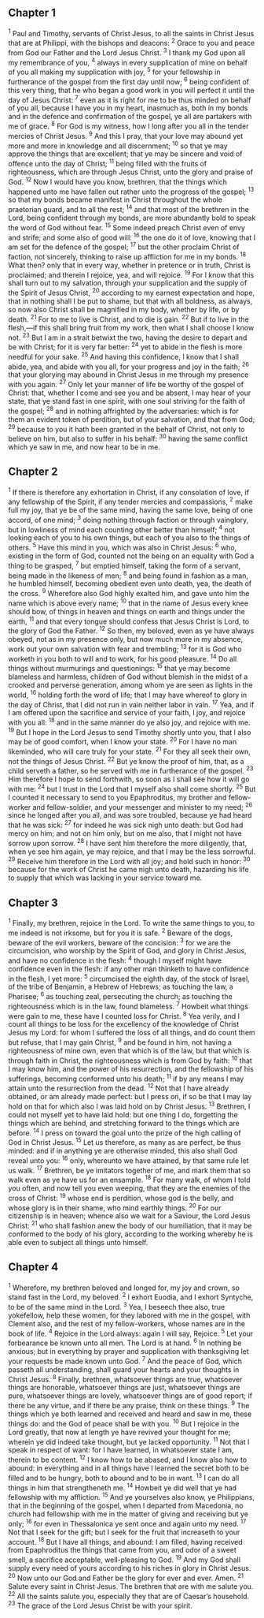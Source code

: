 ## Chapter 1

<sup>1</sup> Paul and Timothy, servants of Christ Jesus, to all the saints in Christ Jesus that are at Philippi, with the bishops and deacons:
<sup>2</sup> Grace to you and peace from God our Father and the Lord Jesus Christ.
<sup>3</sup> I thank my God upon all my remembrance of you,
<sup>4</sup> always in every supplication of mine on behalf of you all making my supplication with joy,
<sup>5</sup> for your fellowship in furtherance of the gospel from the first day until now;
<sup>6</sup> being confident of this very thing, that he who began a good work in you will perfect it until the day of Jesus Christ:
<sup>7</sup> even as it is right for me to be thus minded on behalf of you all, because I have you in my heart, inasmuch as, both in my bonds and in the defence and confirmation of the gospel, ye all are partakers with me of grace.
<sup>8</sup> For God is my witness, how I long after you all in the tender mercies of Christ Jesus.
<sup>9</sup> And this I pray, that your love may abound yet more and more in knowledge and all discernment;
<sup>10</sup> so that ye may approve the things that are excellent; that ye may be sincere and void of offence unto the day of Christ;
<sup>11</sup> being filled with the fruits of righteousness, which are through Jesus Christ, unto the glory and praise of God.
<sup>12</sup> Now I would have you know, brethren, that the things which happened unto me have fallen out rather unto the progress of the gospel;
<sup>13</sup> so that my bonds became manifest in Christ throughout the whole praetorian guard, and to all the rest;
<sup>14</sup> and that most of the brethren in the Lord, being confident through my bonds, are more abundantly bold to speak the word of God without fear.
<sup>15</sup> Some indeed preach Christ even of envy and strife; and some also of good will:
<sup>16</sup> the one do it of love, knowing that I am set for the defence of the gospel;
<sup>17</sup> but the other proclaim Christ of faction, not sincerely, thinking to raise up affliction for me in my bonds.
<sup>18</sup> What then? only that in every way, whether in pretence or in truth, Christ is proclaimed; and therein I rejoice, yea, and will rejoice.
<sup>19</sup> For I know that this shall turn out to my salvation, through your supplication and the supply of the Spirit of Jesus Christ,
<sup>20</sup> according to my earnest expectation and hope, that in nothing shall I be put to shame, but that with all boldness, as always, so now also Christ shall be magnified in my body, whether by life, or by death.
<sup>21</sup> For to me to live is Christ, and to die is gain.
<sup>22</sup> But if to live in the flesh,—if this shall bring fruit from my work, then what I shall choose I know not.
<sup>23</sup> But I am in a strait betwixt the two, having the desire to depart and be with Christ; for it is very far better:
<sup>24</sup> yet to abide in the flesh is more needful for your sake.
<sup>25</sup> And having this confidence, I know that I shall abide, yea, and abide with you all, for your progress and joy in the faith;
<sup>26</sup> that your glorying may abound in Christ Jesus in me through my presence with you again.
<sup>27</sup> Only let your manner of life be worthy of the gospel of Christ: that, whether I come and see you and be absent, I may hear of your state, that ye stand fast in one spirit, with one soul striving for the faith of the gospel;
<sup>28</sup> and in nothing affrighted by the adversaries: which is for them an evident token of perdition, but of your salvation, and that from God;
<sup>29</sup> because to you it hath been granted in the behalf of Christ, not only to believe on him, but also to suffer in his behalf:
<sup>30</sup> having the same conflict which ye saw in me, and now hear to be in me.
## Chapter 2

<sup>1</sup> If there is therefore any exhortation in Christ, if any consolation of love, if any fellowship of the Spirit, if any tender mercies and compassions,
<sup>2</sup> make full my joy, that ye be of the same mind, having the same love, being of one accord, of one mind;
<sup>3</sup> doing nothing through faction or through vainglory, but in lowliness of mind each counting other better than himself;
<sup>4</sup> not looking each of you to his own things, but each of you also to the things of others.
<sup>5</sup> Have this mind in you, which was also in Christ Jesus:
<sup>6</sup> who, existing in the form of God, counted not the being on an equality with God a thing to be grasped,
<sup>7</sup> but emptied himself, taking the form of a servant, being made in the likeness of men;
<sup>8</sup> and being found in fashion as a man, he humbled himself, becoming obedient even unto death, yea, the death of the cross.
<sup>9</sup> Wherefore also God highly exalted him, and gave unto him the name which is above every name;
<sup>10</sup> that in the name of Jesus every knee should bow, of things in heaven and things on earth and things under the earth,
<sup>11</sup> and that every tongue should confess that Jesus Christ is Lord, to the glory of God the Father.
<sup>12</sup> So then, my beloved, even as ye have always obeyed, not as in my presence only, but now much more in my absence, work out your own salvation with fear and trembling;
<sup>13</sup> for it is God who worketh in you both to will and to work, for his good pleasure.
<sup>14</sup> Do all things without murmurings and questionings:
<sup>15</sup> that ye may become blameless and harmless, children of God without blemish in the midst of a crooked and perverse generation, among whom ye are seen as lights in the world,
<sup>16</sup> holding forth the word of life; that I may have whereof to glory in the day of Christ, that I did not run in vain neither labor in vain.
<sup>17</sup> Yea, and if I am offered upon the sacrifice and service of your faith, I joy, and rejoice with you all:
<sup>18</sup> and in the same manner do ye also joy, and rejoice with me.
<sup>19</sup> But I hope in the Lord Jesus to send Timothy shortly unto you, that I also may be of good comfort, when I know your state.
<sup>20</sup> For I have no man likeminded, who will care truly for your state.
<sup>21</sup> For they all seek their own, not the things of Jesus Christ.
<sup>22</sup> But ye know the proof of him, that, as a child serveth a father, so he served with me in furtherance of the gospel.
<sup>23</sup> Him therefore I hope to send forthwith, so soon as I shall see how it will go with me:
<sup>24</sup> but I trust in the Lord that I myself also shall come shortly.
<sup>25</sup> But I counted it necessary to send to you Epaphroditus, my brother and fellow-worker and fellow-soldier, and your messenger and minister to my need;
<sup>26</sup> since he longed after you all, and was sore troubled, because ye had heard that he was sick:
<sup>27</sup> for indeed he was sick nigh unto death: but God had mercy on him; and not on him only, but on me also, that I might not have sorrow upon sorrow.
<sup>28</sup> I have sent him therefore the more diligently, that, when ye see him again, ye may rejoice, and that I may be the less sorrowful.
<sup>29</sup> Receive him therefore in the Lord with all joy; and hold such in honor:
<sup>30</sup> because for the work of Christ he came nigh unto death, hazarding his life to supply that which was lacking in your service toward me.
## Chapter 3

<sup>1</sup> Finally, my brethren, rejoice in the Lord. To write the same things to you, to me indeed is not irksome, but for you it is safe.
<sup>2</sup> Beware of the dogs, beware of the evil workers, beware of the concision:
<sup>3</sup> for we are the circumcision, who worship by the Spirit of God, and glory in Christ Jesus, and have no confidence in the flesh:
<sup>4</sup> though I myself might have confidence even in the flesh: if any other man thinketh to have confidence in the flesh, I yet more:
<sup>5</sup> circumcised the eighth day, of the stock of Israel, of the tribe of Benjamin, a Hebrew of Hebrews; as touching the law, a Pharisee;
<sup>6</sup> as touching zeal, persecuting the church; as touching the righteousness which is in the law, found blameless.
<sup>7</sup> Howbeit what things were gain to me, these have I counted loss for Christ.
<sup>8</sup> Yea verily, and I count all things to be loss for the excellency of the knowledge of Christ Jesus my Lord: for whom I suffered the loss of all things, and do count them but refuse, that I may gain Christ,
<sup>9</sup> and be found in him, not having a righteousness of mine own, even that which is of the law, but that which is through faith in Christ, the righteousness which is from God by faith:
<sup>10</sup> that I may know him, and the power of his resurrection, and the fellowship of his sufferings, becoming conformed unto his death;
<sup>11</sup> if by any means I may attain unto the resurrection from the dead.
<sup>12</sup> Not that I have already obtained, or am already made perfect: but I press on, if so be that I may lay hold on that for which also I was laid hold on by Christ Jesus.
<sup>13</sup> Brethren, I could not myself yet to have laid hold: but one thing I do, forgetting the things which are behind, and stretching forward to the things which are before.
<sup>14</sup> I press on toward the goal unto the prize of the high calling of God in Christ Jesus.
<sup>15</sup> Let us therefore, as many as are perfect, be thus minded: and if in anything ye are otherwise minded, this also shall God reveal unto you:
<sup>16</sup> only, whereunto we have attained, by that same rule let us walk.
<sup>17</sup> Brethren, be ye imitators together of me, and mark them that so walk even as ye have us for an ensample.
<sup>18</sup> For many walk, of whom I told you often, and now tell you even weeping, that they are the enemies of the cross of Christ:
<sup>19</sup> whose end is perdition, whose god is the belly, and whose glory is in their shame, who mind earthly things.
<sup>20</sup> For our citizenship is in heaven; whence also we wait for a Saviour, the Lord Jesus Christ:
<sup>21</sup> who shall fashion anew the body of our humiliation, that it may be conformed to the body of his glory, according to the working whereby he is able even to subject all things unto himself.
## Chapter 4

<sup>1</sup> Wherefore, my brethren beloved and longed for, my joy and crown, so stand fast in the Lord, my beloved.
<sup>2</sup> I exhort Euodia, and I exhort Syntyche, to be of the same mind in the Lord.
<sup>3</sup> Yea, I beseech thee also, true yokefellow, help these women, for they labored with me in the gospel, with Clement also, and the rest of my fellow-workers, whose names are in the book of life.
<sup>4</sup> Rejoice in the Lord always: again I will say, Rejoice.
<sup>5</sup> Let your forbearance be known unto all men. The Lord is at hand.
<sup>6</sup> In nothing be anxious; but in everything by prayer and supplication with thanksgiving let your requests be made known unto God.
<sup>7</sup> And the peace of God, which passeth all understanding, shall guard your hearts and your thoughts in Christ Jesus.
<sup>8</sup> Finally, brethren, whatsoever things are true, whatsoever things are honorable, whatsoever things are just, whatsoever things are pure, whatsoever things are lovely, whatsoever things are of good report; if there be any virtue, and if there be any praise, think on these things.
<sup>9</sup> The things which ye both learned and received and heard and saw in me, these things do: and the God of peace shall be with you.
<sup>10</sup> But I rejoice in the Lord greatly, that now at length ye have revived your thought for me; wherein ye did indeed take thought, but ye lacked opportunity.
<sup>11</sup> Not that I speak in respect of want: for I have learned, in whatsoever state I am, therein to be content.
<sup>12</sup> I know how to be abased, and I know also how to abound: in everything and in all things have I learned the secret both to be filled and to be hungry, both to abound and to be in want.
<sup>13</sup> I can do all things in him that strengtheneth me.
<sup>14</sup> Howbeit ye did well that ye had fellowship with my affliction.
<sup>15</sup> And ye yourselves also know, ye Philippians, that in the beginning of the gospel, when I departed from Macedonia, no church had fellowship with me in the matter of giving and receiving but ye only;
<sup>16</sup> for even in Thessalonica ye sent once and again unto my need.
<sup>17</sup> Not that I seek for the gift; but I seek for the fruit that increaseth to your account.
<sup>18</sup> But I have all things, and abound: I am filled, having received from Epaphroditus the things that came from you, and odor of a sweet smell, a sacrifice acceptable, well-pleasing to God.
<sup>19</sup> And my God shall supply every need of yours according to his riches in glory in Christ Jesus.
<sup>20</sup> Now unto our God and Father be the glory for ever and ever. Amen.
<sup>21</sup> Salute every saint in Christ Jesus. The brethren that are with me salute you.
<sup>22</sup> All the saints salute you, especially they that are of Caesar’s household.
<sup>23</sup> The grace of the Lord Jesus Christ be with your spirit.